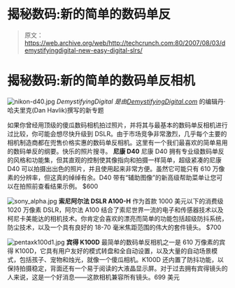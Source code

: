 # 揭秘数码:新的简单的数码单反

> 原文：<https://web.archive.org/web/http://techcrunch.com:80/2007/08/03/demystifyingdigital-new-easy-digital-slrs/>

# 揭秘数码:新的简单的数码单反相机

![nikon-d40.jpg](img/fbaed45761c2b381d2909f617e440374.png)
*DemystifyingDigital 是由[DemystifyingDigital.com](https://web.archive.org/web/20210116050913/http://www.demystifyingdigital.com/)* 的编辑丹·哈夫里克(Dan Havlik)撰写的新专题

如果你曾经用顶级的傻瓜数码相机拍过照片，并将其与最基本的数码单反相机进行过比较，你可能会想尽快升级到 DSLR。由于市场竞争非常激烈，几乎每个主要的相机制造商都在兜售价格实惠的数码单反相机。这里有一个我们最喜欢的简单易用的数码单反的纲要。快乐的照片搜寻。
 **尼康 D40**
尼康 D40 拥有专业级数码单反的风格和功能集，但其直观的控制使其像指向和拍摄一样简单，超级紧凑的尼康 D40 可以拍摄出出色的照片，并且使用起来非常方便。虽然它可能只有 610 万像素的分辨率，但这真的绰绰有余。D40 带有“辅助图像”的新高级帮助菜单让您可以在拍照前查看结果示例。
$600

![sony_alpha.jpg](img/220a928fe3d627de15217e8f0cdca473.png)
**索尼阿尔法 DSLR A100-H**
作为首款 1000 美元以下的消费级 1020 万像素 DSLR，阿尔法 A100 结合了索尼世界一流的电子和传感器技术以及柯尼卡美能达的相机技术。你肯定会喜欢的漂亮而简单的功能包括超级防抖系统，防尘技术，以及一个具有良好的 18-70 毫米焦距范围的伟大的套件镜头。
$700

![pentaxk100d1.jpg](img/ddab2be513f94c2075cfaee5a290f31e.png)
**宾得 K100D**
最简单的数码单反相机之一是 610 万像素的宾得 K100D，它具有用户友好的模式转盘和全自动设置，以及大量的自动场景模式，包括孩子、宠物和烛光，就像一个傻瓜相机。K100D 还内置了防抖功能，以保持拍摄稳定，背面还有一个易于阅读的大液晶显示屏。对于过去拥有宾得镜头的人来说，这是一个好消息——这款相机兼容所有镜头。699 美元